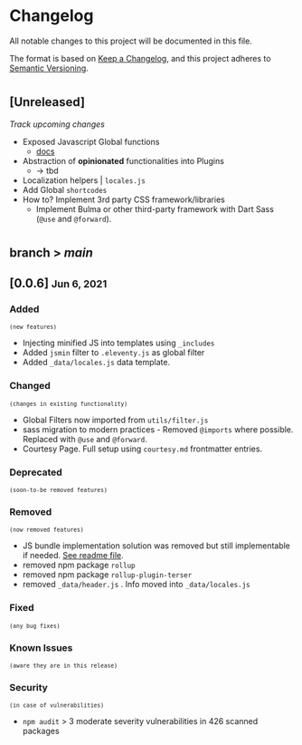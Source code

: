 # Changelog
All notable changes to this project will be documented in this file.

The format is based on [Keep a Changelog](https://keepachangelog.com/en/1.0.0/),
and this project adheres to [Semantic Versioning](https://semver.org/spec/v2.0.0.html).

#

## [Unreleased]
_Track upcoming changes_

- Exposed Javascript Global functions
  - [docs](https://www.11ty.dev/docs/languages/javascript/#javascript-template-functions)
- Abstraction of **opinionated** functionalities into Plugins
  - -> tbd
- Localization helpers | `locales.js`
- Add Global `shortcodes`
- How to? Implement 3rd party CSS framework/libraries
  -  Implement Bulma or other third-party framework with Dart Sass (`@use` and `@forward`).

#

## branch > _main_

## [0.0.6] <small> Jun 6, 2021</small>

### Added 
<small>`(new features)`</small>

- Injecting minified JS into templates using `_includes`
- Added `jsmin` filter to `.eleventy.js` as global filter
- Added `_data/locales.js` data template.

### Changed 
<small>`(changes in existing functionality)`</small>

- Global Filters now imported from `utils/filter.js`
- sass migration to modern practices - Removed `@imports` where possible. Replaced with `@use` and `@forward`.
- Courtesy Page. Full setup using `courtesy.md` frontmatter entries.

### Deprecated 
<small>`(soon-to-be removed features)`</small>

### Removed 
<small>`(now removed features)`</small>

- JS bundle implementation solution was removed but still implementable if needed. [See readme file](.github/readme.md).
- removed npm package `rollup`
- removed npm package `rollup-plugin-terser`
- removed `_data/header.js` . Info moved into `_data/locales.js`

### Fixed 
<small>`(any bug fixes)`</small>

### Known Issues 
<small>`(aware they are in this release)`</small>

### Security 
<small>`(in case of vulnerabilities)`</small>

- `npm audit` > 3 moderate severity vulnerabilities in 426 scanned packages

# 